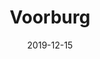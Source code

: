 ---
date: 2019-12-15
plaats: "Voorburg"
naam: "Naam"
title: "Voorburg"
afbeelding: "/images/.jpg"
tags: ["molens"]
---